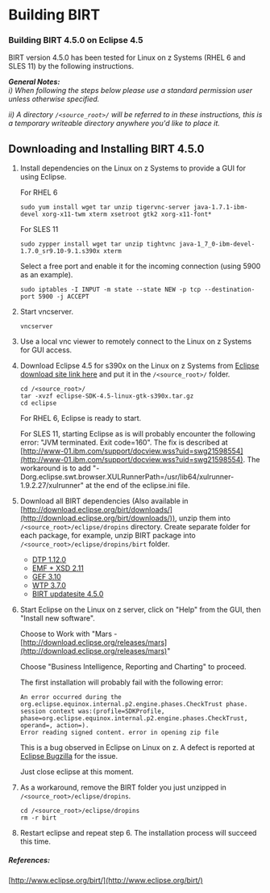 <!---PACKAGE:BIRT--->
<!---DISTRO:SLES 11:4.5--->
<!---DISTRO:RHEL 6:4.5--->

# Building BIRT

### Building BIRT 4.5.0 on Eclipse 4.5

BIRT version 4.5.0 has been tested for Linux on z Systems (RHEL 6 and SLES 11) by the following instructions.

_**General Notes:**_  
_i) When following the steps below please use a standard permission user unless otherwise specified._

_ii) A directory `/<source_root>/` will be referred to in these instructions, this is a temporary writeable directory anywhere you'd like to place it._

## Downloading and Installing BIRT 4.5.0

1.  Install dependencies on the Linux on z Systems to provide a GUI for using Eclipse.

    For RHEL 6

        sudo yum install wget tar unzip tigervnc-server java-1.7.1-ibm-devel xorg-x11-twm xterm xsetroot gtk2 xorg-x11-font* 
  
    For SLES 11

        sudo zypper install wget tar unzip tightvnc java-1_7_0-ibm-devel-1.7.0_sr9.10-9.1.s390x xterm 
  
    Select a free port and enable it for the incoming connection (using 5900 as an example).

        sudo iptables -I INPUT -m state --state NEW -p tcp --destination-port 5900 -j ACCEPT

  
2.  Start vncserver.

        vncserver

3.  Use a local vnc viewer to remotely connect to the Linux on z Systems for GUI access.

4.  Download Eclipse 4.5 for s390x on the Linux on z Systems from [Eclipse download site link here](https://www.eclipse.org/downloads/download.php?file=/eclipse/downloads/drops4/R-4.5-201506032000/eclipse-SDK-4.5-linux-gtk-s390x.tar.gz) and put it in the `/<source_root>/` folder.

        cd /<source_root>/
        tar -xvzf eclipse-SDK-4.5-linux-gtk-s390x.tar.gz
        cd eclipse

    For RHEL 6, Eclipse is ready to start.

    For SLES 11, starting Eclipse as is will probably encounter the following error: "JVM terminated. Exit code=160". The fix is described at [http://www-01.ibm.com/support/docview.wss?uid=swg21598554](http://www-01.ibm.com/support/docview.wss?uid=swg21598554). The workaround is to add "-Dorg.eclipse.swt.browser.XULRunnerPath=/usr/lib64/xulrunner-1.9.2.27/xulrunner" at the end of the eclipse.ini file.

5.  Download all BIRT dependencies (Also available in [http://download.eclipse.org/birt/downloads/](http://download.eclipse.org/birt/downloads/)), unzip them into `/<source_root>/eclipse/dropins` directory. Create separate folder for each package, for example, unzip BIRT package into `/<source_root>/eclipse/dropins/birt` folder.

    *   [DTP 1.12.0](https://www.eclipse.org/downloads/download.php?file=/datatools/downloads/1.12/dtp-sdk_1.12.0.zip)
    *   [EMF + XSD 2.11](https://www.eclipse.org/downloads/download.php?file=/modeling/emf/emf/downloads/drops/2.11.0/R201506010402/emf-xsd-SDK-2.11.0.zip)
    *   [GEF 3.10](https://www.eclipse.org/downloads/download.php?file=/tools/gef/downloads/drops/3.10.1/R201508170204/GEF-ALL-3.10.1.zip)
    *   [WTP 3.7.0](https://www.eclipse.org/downloads/download.php?file=/webtools/downloads/drops/R3.7.0/R-3.7.0-20150609111814/wtp-repo-R-3.7.0-20150609111814.zip)
    *   [BIRT updatesite 4.5.0](https://www.eclipse.org/downloads/download.php?file=/birt/downloads/drops/R-R1-4_5_0-201506092134/birt-updatesite-4.5.0-20150609.zip)
6.  Start Eclipse on the Linux on z server, click on "Help" from the GUI, then "Install new software".

    Choose to Work with "Mars - [http://download.eclipse.org/releases/mars](http://download.eclipse.org/releases/mars)"

    Choose "Business Intelligence, Reporting and Charting" to proceed.

    The first installation will probably fail with the following error:

        An error occurred during the org.eclipse.equinox.internal.p2.engine.phases.CheckTrust phase.
        session context was:(profile=SDKProfile, phase=org.eclipse.equinox.internal.p2.engine.phases.CheckTrust, operand=, action=). 
        Error reading signed content. error in opening zip file

    This is a bug observed in Eclipse on Linux on z. A defect is reported at [Eclipse Bugzilla](https://bugs.eclipse.org/bugs/show_bug.cgi?id=483927) for the issue.

    Just close eclipse at this moment.

7.  As a workaround, remove the BIRT folder you just unzipped in `/<source_root>/eclipse/dropins`.

        cd /<source_root>/eclipse/dropins
        rm -r birt

8.  Restart eclipse and repeat step 6\. The installation process will succeed this time.

##### [](#references)References:

[http://www.eclipse.org/birt/](http://www.eclipse.org/birt/)
